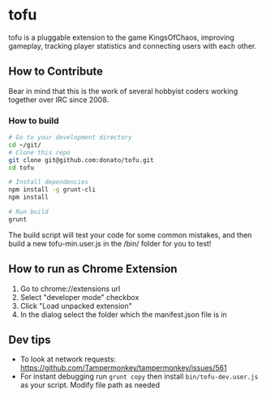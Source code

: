 tofu
====

tofu is a pluggable extension to the game KingsOfChaos, improving gameplay, tracking player statistics and connecting users with each other.

## How to Contribute

Bear in mind that this is the work of several hobbyist coders working together over IRC since 2008.

### How to build
```bash
# Go to your development directory
cd ~/git/
# Clone this repo
git clone git@github.com:donato/tofu.git
cd tofu

# Install dependencies
npm install -g grunt-cli
npm install

# Run build
grunt

```	

The build script will test your code for some common mistakes, and then build a new tofu-min.user.js in the /bin/ folder for you to test!
	

## How to run as Chrome Extension
1. Go to chrome://extensions url
2. Select "developer mode" checkbox
3. Click "Load unpacked extension"
4. In the dialog select the folder which the manifest.json file is in

## Dev tips
  * To look at network requests: https://github.com/Tampermonkey/tampermonkey/issues/561
  * For instant debugging run ```grunt copy``` then install ```bin/tofu-dev.user.js``` as your script. Modify file path as needed